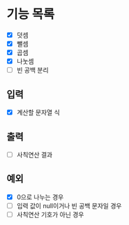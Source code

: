 # 기능 목록
- [x] 덧셈
- [x] 뺄셈
- [x] 곱셈
- [x] 나눗셈
- [ ] 빈 공백 분리

## 입력
- [x] 계산할 문자열 식

## 출력
- [ ] 사칙연산 결과

## 예외
- [x] 0으로 나누는 경우
- [ ] 입력 값이 null이거나 빈 공백 문자일 경우
- [ ] 사칙연산 기호가 아닌 경우
